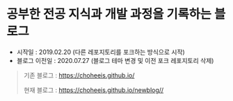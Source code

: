 # 공부한 전공 지식과 개발 과정을 기록하는 블로그

* 시작일 : 2019.02.20 (다른 레포지토리를 포크하는 방식으로 시작)
* 블로그 이전일 : 2020.07.27 (블로그 테마 변경 및 이전 포크 레포지토리 삭제)

> 기존 블로그 : https://choheeis.github.io/
>
> 현재 블로그 : https://choheeis.github.io/newblog//
